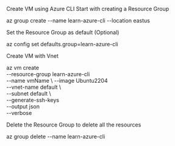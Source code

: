 Create VM using Azure CLI
Start with creating a Resource Group

az group create --name learn-azure-cli --location eastus

Set the Resource Group as default (Optional)

az config set defaults.group=learn-azure-cli

Create VM with Vnet

az vm create \
  --resource-group learn-azure-cli \
  --name vmName \ 
  --image Ubuntu2204 \
  --vnet-name default \  
  --subnet default \    
  --generate-ssh-keys \
  --output json \
  --verbose

Delete the Resource Group to delete all the resources

az group delete --name learn-azure-cli


